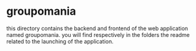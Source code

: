 # groupomania

this directory contains the backend and frontend of the web application named groupomania. 
you will find respectively in the folders the readme related to the launching of the application. 